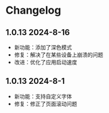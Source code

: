 # Changelog

## 1.0.13 2024-8-16
- 新功能：添加了深色模式
- 修复：解决了在某些设备上崩溃的问题
- 改进：优化了应用启动速度

## 1.0.13 2024-8-1
- 新功能：支持自定义字体
- 修复：修正了页面滚动问题